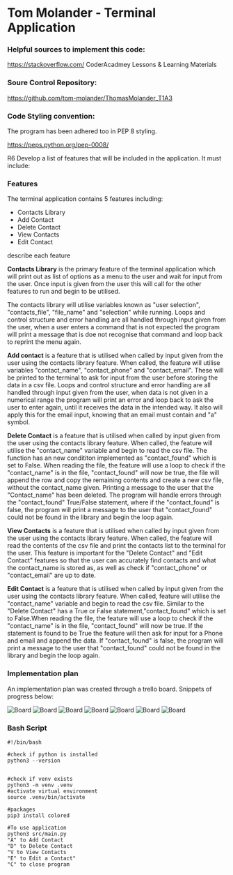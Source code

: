 # Tom Molander - Terminal Application

### Helpful sources to implement this code:

https://stackoverflow.com/
CoderAcadmey Lessons & Learning Materials

### Soure Control Repository:

https://github.com/tom-molander/ThomasMolander_T1A3

### Code Styling convention:

The program has been adhered too in PEP 8 styling.

https://peps.python.org/pep-0008/

R6 Develop a list of features that will be included in the application. It must include:

### Features

The terminal application contains 5 features including:

- Contacts Library
- Add Contact
- Delete Contact
- View Contacts
- Edit Contact

describe each feature

**Contacts Library** is the primary feature of the terminal application which will print out as list of options as a menu to the user and wait for input from the user. Once input is given from the user this will call for the other features to run and begin to be utilised.

The contacts library will utilise variables known as "user selection", "contacts_file", "file_name" and "selection" while running. Loops and control structure and error handling are all handled through input given from the user, when a user enters a command that is not expected the program will print a message that is doe not recognise that command and loop back to reprint the menu again.

**Add contact** is a feature that is utilised when called by input given from the user using the contacts library feature. When called, the feature will utilise variables "contact_name", "contact_phone" and "contact_email". These will be printed to the terminal to ask for input from the user before storing the data in a csv file. Loops and control structure and error handling are all handled through input given from the user, when data is not given in a numerical range the program will print an error and loop back to ask the user to enter again, until it receives the data in the intended way. It also will apply this for the email input, knowing that an email must contain and "a" symbol.

**Delete Contact** is a feature that is utilised when called by input given from the user using the contacts library feature. When called, the feature will utilise the "contact_name" variable and begin to read the csv file. The function has an new condititon implemented as "contact_found" which is set to False. When reading the file, the feature will use a loop to check if the "contact_name" is in the file, "contact_found" will now be true, the file will append the row and copy the remaining contents and create a new csv file, without the contact_name given. Printing a message to the user that the "Contact_name" has been deleted. The program will handle errors through the "contact_found" True/False statement, where if the "contact_found" is false, the program will print a message to the user that "contact_found" could not be found in the library and begin the loop again.

**View Contacts** is a feature that is utilised when called by input given from the user using the contacts library feature. When called, the feature will read the contents of the csv file and print the contacts list to the terminal for the user. This feature is important for the "Delete Contact" and "Edit Contact" features so that the user can accurately find contacts and what the contact_name is stored as, as well as check if "contact_phone" or "contact_email" are up to date.

**Edit Contact** is a feature that is utilised when called by input given from the user using the contacts library feature. When called, feature will utilise the "contact_name" variable and begin to read the csv file. Similar to the "Delete Contact" has a True or False statement,"contact_found" which is set to False.When reading the file, the feature will use a loop to check if the "contact_name" is in the file, "contact_found" will now be true. If the statement is found to be True the feature will then ask for input for a Phone and email and append the data. If "contact_found" is false, the program will print a message to the user that "contact_found" could not be found in the library and begin the loop again.

### Implementation plan

An implementation plan was created through a trello board. Snippets of progress below:

![Board](Docs/Screenshots/Design_Board_1.png)
![Board](docs/Screenshots/Design%20Board%202.png)
![Board](docs/Screenshots/Design%20Board%203.png)
![Board](docs/Screenshots/Design%20Board%204.png)
![Board](docs/Screenshots/Design%20Board%205.png)
![Board](docs/Screenshots/Design%20Board%206.png)
![Board](docs/Screenshots/Design%20Board%207.png)

### Bash Script

```
#!/bin/bash

#check if python is installed
python3 --version


#check if venv exists
python3 -m venv .venv
#activate virtual environment
source .venv/bin/activate

#packages
pip3 install colored

#To use application
python3 src/main.py
"A" to Add Contact
"D" to Delete Contact
"V to View Contacts
"E" to Edit a Contact"
"C" to close program

```
